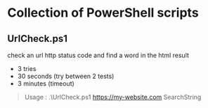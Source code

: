 # Collection of PowerShell scripts

## UrlCheck.ps1
check an url http status code and find a word in the html result
* 3 tries
* 30 seconds (try between 2 tests)
* 3 minutes (timeout)

> Usage : .\UrlCheck.ps1 https://my-website.com SearchString
